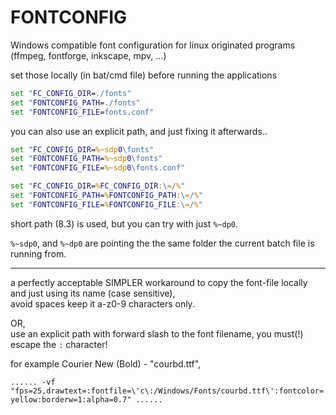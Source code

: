 # FONTCONFIG
Windows compatible font configuration for linux originated programs (ffmpeg, fontforge, inkscape, mpv, ...)

set those locally (in bat/cmd file) before running the applications

```cmd
set "FC_CONFIG_DIR=./fonts"
set "FONTCONFIG_PATH=./fonts"
set "FONTCONFIG_FILE=fonts.conf"
```

you can also use an explicit path, and just fixing it afterwards..

```cmd
set "FC_CONFIG_DIR=%~sdp0\fonts"
set "FONTCONFIG_PATH=%~sdp0\fonts"
set "FONTCONFIG_FILE=%~sdp0\fonts.conf"

set "FC_CONFIG_DIR=%FC_CONFIG_DIR:\=/%"
set "FONTCONFIG_PATH=%FONTCONFIG_PATH:\=/%"
set "FONTCONFIG_FILE=%FONTCONFIG_FILE:\=/%"
```

short path (8.3) is used, but you can try with just `%~dp0`.


`%~sdp0`, and `%~dp0` are pointing the the same folder the current batch file is running from.

<hr/>

a perfectly acceptable SIMPLER workaround to copy the font-file locally and just using its name (case sensitive),  
avoid spaces keep it a-z0-9 characters only.  

OR,  
use an explicit path with forward slash to the font filename, you must(!) escape the `:` character!

for example Courier New (Bold) - "courbd.ttf",  

`...... -vf "fps=25,drawtext=:fontfile=\'c\:/Windows/Fonts/courbd.ttf\':fontcolor=yellow:borderw=1:alpha=0.7" ......`  

